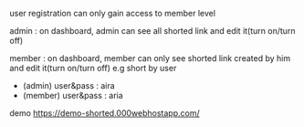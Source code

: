 user registration can only gain access to member level

admin  : on dashboard, admin can see all shorted link and edit it(turn on/turn off)
 
member : on dashboard, member can only see shorted link created by him and edit it(turn on/turn off) e.g short by user

  - (admin) user&pass : aira
  - (member) user&pass : aria

demo https://demo-shorted.000webhostapp.com/
